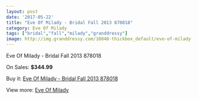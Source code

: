 ```yaml
---
layout: post
date: '2017-05-22'
title: "Eve Of Milady - Bridal Fall 2013 878018"
category: Eve Of Milady
tags: ["bridal","fall","milady","granddressy"]
image: http://img.granddressy.com/10848-thickbox_default/eve-of-milady-bridal-fall-2013-878018.jpg
---
```

Eve Of Milady - Bridal Fall 2013 878018

On Sales: **$344.99**
<a href="https://www.granddressy.com/en/eve-of-milady/9966-eve-of-milady-bridal-fall-2013-878018.html"><amp-img layout="responsive" width="600" height="600" src="//img.granddressy.com/10848-thickbox_default/eve-of-milady-bridal-fall-2013-878018.jpg" alt="Eve Of Milady - Bridal Fall 2013 878018 0" /></a>

Buy it: [Eve Of Milady - Bridal Fall 2013 878018](https://www.granddressy.com/en/eve-of-milady/9966-eve-of-milady-bridal-fall-2013-878018.html "Eve Of Milady - Bridal Fall 2013 878018")

View more: [Eve Of Milady](https://www.granddressy.com/en/44-eve-of-milady "Eve Of Milady")